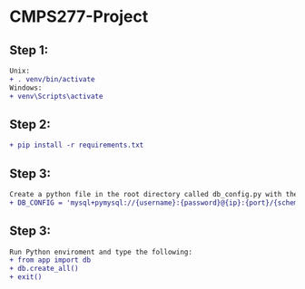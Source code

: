 # CMPS277-Project

## Step 1:
```diff
Unix: 
+ . venv/bin/activate
Windows: 
+ venv\Scripts\activate
```

## Step 2: 
```diff
+ pip install -r requirements.txt
```
## Step 3:
```diff
Create a python file in the root directory called db_config.py with the following contents:
+ DB_CONFIG = 'mysql+pymysql://{username}:{password}@{ip}:{port}/{schema}'
```

## Step 3: 
```diff
Run Python enviroment and type the following:
+ from app import db
+ db.create_all()
+ exit()
```
